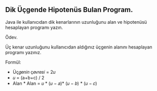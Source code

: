 Dik Üçgende Hipotenüs Bulan Program.
-
Java ile kullanıcıdan dik kenarlarının uzunluğunu alan ve hipotenüsü hesaplayan programı yazın.

Ödev.

Üç kenar uzunluğunu kullanıcıdan aldığınız üçgenin alanını hesaplayan programı yazınız.

Formül:
- Üç𝑔𝑒𝑛𝑖𝑛 ç𝑒𝑣𝑟𝑒𝑠𝑖 = 2𝑢
- 𝑢 = (a+b+c) / 2
- Alan * Alan = 𝑢 * (𝑢 − 𝑎)* (𝑢 − 𝑏) * (𝑢 − 𝑐)
